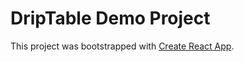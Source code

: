 # DripTable Demo Project

This project was bootstrapped with [Create React App](https://github.com/facebook/create-react-app).
